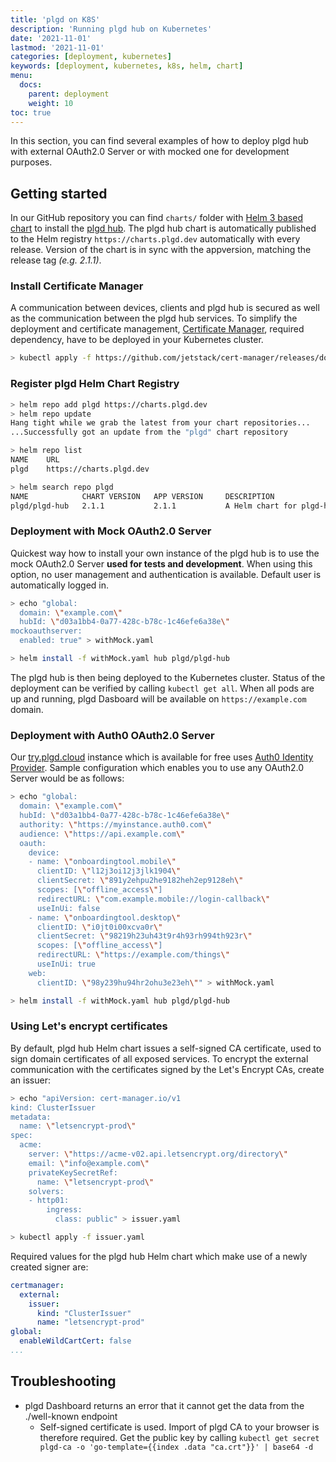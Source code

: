 ```yaml
---
title: 'plgd on K8S'
description: 'Running plgd hub on Kubernetes'
date: '2021-11-01'
lastmod: '2021-11-01'
categories: [deployment, kubernetes]
keywords: [deployment, kubernetes, k8s, helm, chart]
menu:
  docs:
    parent: deployment
    weight: 10
toc: true
---
```


In this section, you can find several examples of how to deploy plgd hub with external OAuth2.0 Server or with mocked one for development purposes.

## Getting started

In our GitHub repository you can find `charts/` folder with [Helm 3 based chart](https://helm.sh/docs/topics/charts/) to install the [plgd hub](https://github.com/plgd-dev/hub/tree/main/charts/plgd-hub). The plgd hub chart is automatically published to the Helm registry `https://charts.plgd.dev` automatically with every release. Version of the chart is in sync with the appversion, matching the release tag _(e.g. 2.1.1)_.

### Install Certificate Manager

A communication between devices, clients and plgd hub is secured as well as the communication between the plgd hub services. To simplify the deployment and certificate management, [Certificate Manager](https://cert-manager.io/docs/), required dependency, have to be deployed in your Kubernetes cluster.

```sh
> kubectl apply -f https://github.com/jetstack/cert-manager/releases/download/v1.6.0/cert-manager.yaml
```

### Register plgd Helm Chart Registry

```sh
> helm repo add plgd https://charts.plgd.dev
> helm repo update
Hang tight while we grab the latest from your chart repositories...
...Successfully got an update from the "plgd" chart repository

> helm repo list
NAME    URL
plgd    https://charts.plgd.dev

> helm search repo plgd
NAME            CHART VERSION   APP VERSION     DESCRIPTION
plgd/plgd-hub   2.1.1           2.1.1           A Helm chart for plgd-hub

```

### Deployment with Mock OAuth2.0 Server

Quickest way how to install your own instance of the plgd hub is to use the mock OAuth2.0 Server **used for tests and development**. When using this option, no user management and authentication is available. Default user is automatically logged in.

```sh
> echo "global:
  domain: \"example.com\"
  hubId: \"d03a1bb4-0a77-428c-b78c-1c46efe6a38e\"
mockoauthserver:
  enabled: true" > withMock.yaml

> helm install -f withMock.yaml hub plgd/plgd-hub
```

The plgd hub is then being deployed to the Kubernetes cluster. Status of the deployment can be verified by calling `kubectl get all`. When all pods are up and running, plgd Dasboard will be available on `https://example.com` domain.

### Deployment with Auth0 OAuth2.0 Server

Our [try.plgd.cloud](https://try.plgd.cloud) instance which is available for free uses [Auth0 Identity Provider](https://auth0.com). Sample configuration which enables you to use any OAuth2.0 Server would be as follows:

```sh
> echo "global:
  domain: \"example.com\"
  hubId: \"d03a1bb4-0a77-428c-b78c-1c46efe6a38e\"
  authority: \"https://myinstance.auth0.com\"
  audience: \"https://api.example.com\"
  oauth:
    device:
    - name: \"onboardingtool.mobile\"
      clientID: \"l12j3oi12j3jlk1904\"
      clientSecret: \"891y2ehpu2he9182heh2ep9128eh\"
      scopes: [\"offline_access\"]
      redirectURL: \"com.example.mobile://login-callback\"
      useInUi: false
    - name: \"onboardingtool.desktop\"
      clientID: \"i0jt0i00xcva0r\"
      clientSecret: \"98219h23uh43t9r4h93rh994th923r\"
      scopes: [\"offline_access\"]
      redirectURL: \"https://example.com/things\"
      useInUi: true
    web:
      clientID: \"98y239hu94hr2ohu3e23eh\"" > withMock.yaml

> helm install -f withMock.yaml hub plgd/plgd-hub
```

### Using Let's encrypt certificates

By default, plgd hub Helm chart issues a self-signed CA certificate, used to sign domain certificates of all exposed services. To encrypt the external communication with the certificates signed by the Let's Encrypt CAs, create an issuer:

```sh
> echo "apiVersion: cert-manager.io/v1
kind: ClusterIssuer
metadata:
  name: \"letsencrypt-prod\"
spec:
  acme:
    server: \"https://acme-v02.api.letsencrypt.org/directory\"
    email: \"info@example.com\"
    privateKeySecretRef:
      name: \"letsencrypt-prod\"
    solvers:
    - http01:
        ingress:
          class: public" > issuer.yaml

> kubectl apply -f issuer.yaml
```

Required values for the plgd hub Helm chart which make use of a newly created signer are:

```yaml
certmanager:
  external:
    issuer:
      kind: "ClusterIssuer"
      name: "letsencrypt-prod"
global:
  enableWildCartCert: false
...
```

## Troubleshooting

- plgd Dashboard returns an error that it cannot get the data from the ./well-known endpoint
  - Self-signed certificate is used. Import of plgd CA to your browser is therefore required. Get the public key by calling `kubectl get secret plgd-ca -o 'go-template={{index .data "ca.crt"}}' | base64 -d`